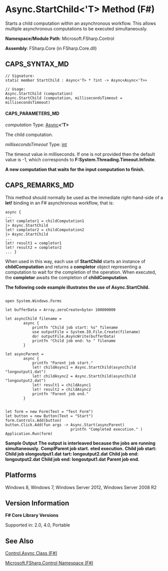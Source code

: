 # Async.StartChild<'T> Method (F#)

Starts a child computation within an asynchronous workflow. This allows multiple asynchronous computations to be executed simultaneously.

**Namespace/Module Path**: Microsoft.FSharp.Control

**Assembly**: FSharp.Core (in FSharp.Core.dll)


## CAPS_SYNTAX_MD

```
// Signature:
static member StartChild : Async<'T> * ?int -> Async<Async<'T>>

// Usage:
Async.StartChild (computation)
Async.StartChild (computation, millisecondsTimeout = millisecondsTimeout)
```

#### CAPS_PARAMETERS_MD
*computation*
Type: [Async](http://msdn.microsoft.com/en-us/library/e0b28ea2-dea5-4021-b2b9-d7d4761babde)**&lt;'T&gt;**


The child computation.


*millisecondsTimeout*
Type: [int](http://msdn.microsoft.com/en-us/library/025d5455-3622-4ea5-9573-3ecbd4ee1375)


The timeout value in milliseconds. If one is not provided then the default value is -1, which corresponds to **F:System.Threading.Timeout.Infinite**.



**A new computation that waits for the input computation to finish.**
## CAPS_REMARKS_MD
This method should normally be used as the immediate right-hand-side of a **let!** binding in an F# asynchronous workflow, that is:


```f#
async { 
...
let! completor1 = childComputation1
|> Async.StartChild
let! completor2 = childComputation2
|> Async.StartChild
... 
let! result1 = completor1
let! result2 = completor2
... }
```
When used in this way, each use of **StartChild** starts an instance of **childComputation** and returns a **completor** object representing a computation to wait for the completion of the operation. When executed, the **completor** awaits the completion of **childComputation**.

**The following code example illustrates the use of Async.StartChild.**
```

open System.Windows.Forms

let bufferData = Array.zeroCreate<byte> 100000000

let asyncChild filename =
        async {
            printfn "Child job start: %s" filename
            use outputFile = System.IO.File.Create(filename)
            do! outputFile.AsyncWrite(bufferData)
            printfn "Child job end: %s " filename
        }

let asyncParent =
        async {
            printfn "Parent job start."
            let! childAsync1 = Async.StartChild(asyncChild "longoutput1.dat")
            let! childAsync2 = Async.StartChild(asyncChild "longoutput2.dat")
            let! result1 = childAsync1
            let! result2 = childAsync2
            printfn "Parent job end."
        }
      

let form = new Form(Text = "Test Form")
let button = new Button(Text = "Start")
form.Controls.Add(button)
button.Click.Add(fun args -> Async.Start(asyncParent)
                             printfn "Completed execution." )
Application.Run(form)
```

**Sample Output**
**The output is interleaved because the jobs are running simultaneously.**
**ComplParent job start.**
**eted execution.**
**Child job start: Child job slongoutput1.dat**
**tart: longoutput2.dat**
**Child job end: longoutput2.dat**
**Child job end: longoutput1.dat**
**Parent job end.**
## Platforms
Windows 8, Windows 7, Windows Server 2012, Windows Server 2008 R2


## Version Information
**F# Core Library Versions**

Supported in: 2.0, 4.0, Portable




## See Also
[Control.Async Class &#40;F&#35;&#41;](Control.Async+Class+%28F%23%29.md)

[Microsoft.FSharp.Control Namespace &#40;F&#35;&#41;](Microsoft.FSharp.Control+Namespace+%28F%23%29.md)


